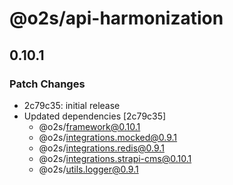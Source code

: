 # @o2s/api-harmonization

## 0.10.1

### Patch Changes

- 2c79c35: initial release
- Updated dependencies [2c79c35]
    - @o2s/framework@0.10.1
    - @o2s/integrations.mocked@0.9.1
    - @o2s/integrations.redis@0.9.1
    - @o2s/integrations.strapi-cms@0.10.1
    - @o2s/utils.logger@0.9.1
